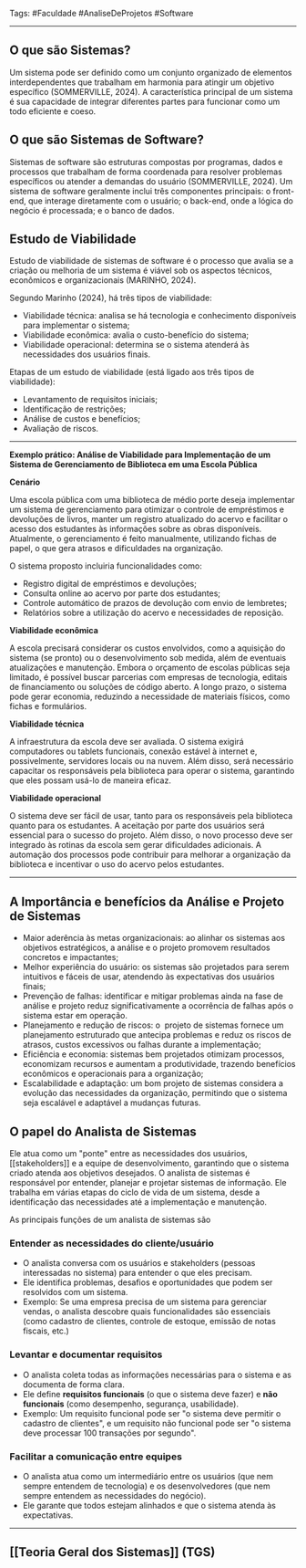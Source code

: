 Tags: #Faculdade #AnaliseDeProjetos #Software 
___
## O que são Sistemas?
Um sistema pode ser definido como um conjunto organizado de elementos interdependentes que trabalham em harmonia para atingir um objetivo específico (SOMMERVILLE, 2024).
A característica principal de um sistema é sua capacidade de integrar diferentes partes para funcionar como um todo eficiente e coeso.
## O que são Sistemas de Software?
Sistemas de software são estruturas compostas por programas, dados e processos que trabalham de forma coordenada para resolver problemas específicos ou atender a demandas do usuário (SOMMERVILLE, 2024).
Um sistema de software geralmente inclui três componentes principais: o front-end, que interage diretamente com o usuário; o back-end, onde a lógica do negócio é processada; e o banco de dados.
## Estudo de Viabilidade
Estudo de viabilidade de sistemas de software é o processo que avalia se a criação ou melhoria de um sistema é viável sob os aspectos técnicos, econômicos e organizacionais (MARINHO, 2024).

Segundo Marinho (2024), há três tipos de viabilidade:

- Viabilidade técnica: analisa se há tecnologia e conhecimento disponíveis para implementar o sistema;
- Viabilidade econômica: avalia o custo-benefício do sistema;
- Viabilidade operacional: determina se o sistema atenderá às necessidades dos usuários finais.

Etapas de um estudo de viabilidade (está ligado aos três tipos de viabilidade):

- Levantamento de requisitos iniciais;
- Identificação de restrições;
- Análise de custos e benefícios;
- Avaliação de riscos.
___
**Exemplo prático: Análise de Viabilidade para Implementação de um Sistema de Gerenciamento de Biblioteca em uma Escola Pública**

**Cenário**

Uma escola pública com uma biblioteca de médio porte deseja implementar um sistema de gerenciamento para otimizar o controle de empréstimos e devoluções de livros, manter um registro atualizado do acervo e facilitar o acesso dos estudantes às informações sobre as obras disponíveis. Atualmente, o gerenciamento é feito manualmente, utilizando fichas de papel, o que gera atrasos e dificuldades na organização.

O sistema proposto incluiria funcionalidades como:

- Registro digital de empréstimos e devoluções;
- Consulta online ao acervo por parte dos estudantes;
- Controle automático de prazos de devolução com envio de lembretes;
- Relatórios sobre a utilização do acervo e necessidades de reposição.

**Viabilidade econômica**

A escola precisará considerar os custos envolvidos, como a aquisição do sistema (se pronto) ou o desenvolvimento sob medida, além de eventuais atualizações e manutenção. Embora o orçamento de escolas públicas seja limitado, é possível buscar parcerias com empresas de tecnologia, editais de financiamento ou soluções de código aberto. A longo prazo, o sistema pode gerar economia, reduzindo a necessidade de materiais físicos, como fichas e formulários.

**Viabilidade técnica**

A infraestrutura da escola deve ser avaliada. O sistema exigirá computadores ou tablets funcionais, conexão estável à internet e, possivelmente, servidores locais ou na nuvem. Além disso, será necessário capacitar os responsáveis pela biblioteca para operar o sistema, garantindo que eles possam usá-lo de maneira eficaz.

**Viabilidade operacional**

O sistema deve ser fácil de usar, tanto para os responsáveis pela biblioteca quanto para os estudantes. A aceitação por parte dos usuários será essencial para o sucesso do projeto. Além disso, o novo processo deve ser integrado às rotinas da escola sem gerar dificuldades adicionais. A automação dos processos pode contribuir para melhorar a organização da biblioteca e incentivar o uso do acervo pelos estudantes.
___
## A Importância e benefícios da Análise e Projeto de Sistemas
- Maior aderência às metas organizacionais: ao alinhar os sistemas aos objetivos estratégicos, a análise e o projeto promovem resultados concretos e impactantes;
- Melhor experiência do usuário: os sistemas são projetados para serem intuitivos e fáceis de usar, atendendo às expectativas dos usuários finais;
- Prevenção de falhas: identificar e mitigar problemas ainda na fase de análise e projeto reduz significativamente a ocorrência de falhas após o sistema estar em operação.
-  Planejamento e redução de riscos: o  projeto de sistemas fornece um planejamento estruturado que antecipa problemas e reduz os riscos de atrasos, custos excessivos ou falhas durante a implementação;
- Eficiência e economia: sistemas bem projetados otimizam processos, economizam recursos e aumentam a produtividade, trazendo benefícios econômicos e operacionais para a organização;
- Escalabilidade e adaptação: um bom projeto de sistemas considera a evolução das necessidades da organização, permitindo que o sistema seja escalável e adaptável a mudanças futuras.
## O papel do Analista de Sistemas
Ele atua como um "ponte" entre as necessidades dos usuários,[[stakeholders]] e a equipe de desenvolvimento, garantindo que o sistema criado atenda aos objetivos desejados.
O analista de sistemas é responsável por entender, planejar e projetar sistemas de informação. Ele trabalha em várias etapas do ciclo de vida de um sistema, desde a identificação das necessidades até a implementação e manutenção.

As principais funções de um analista de sistemas são 
### Entender as necessidades do cliente/usuário

- O analista conversa com os usuários e stakeholders (pessoas interessadas no sistema) para entender o que eles precisam.
- Ele identifica problemas, desafios e oportunidades que podem ser resolvidos com um sistema.
- Exemplo: Se uma empresa precisa de um sistema para gerenciar vendas, o analista descobre quais funcionalidades são essenciais (como cadastro de clientes, controle de estoque, emissão de notas fiscais, etc.)
### Levantar e documentar requisitos

- O analista coleta todas as informações necessárias para o sistema e as documenta de forma clara.
- Ele define **requisitos funcionais** (o que o sistema deve fazer) e **não funcionais** (como desempenho, segurança, usabilidade).
- Exemplo: Um requisito funcional pode ser "o sistema deve permitir o cadastro de clientes", e um requisito não funcional pode ser "o sistema deve processar 100 transações por segundo".
### Facilitar a comunicação entre equipes

- O analista atua como um intermediário entre os usuários (que nem sempre entendem de tecnologia) e os desenvolvedores (que nem sempre entendem as necessidades do negócio).
- Ele garante que todos estejam alinhados e que o sistema atenda às expectativas.
___
## [[Teoria Geral dos Sistemas]] (TGS)
